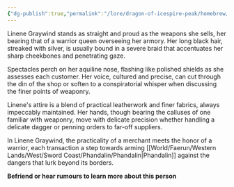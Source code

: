 ```yaml
---
{"dg-publish":true,"permalink":"/lore/dragon-of-icespire-peak/homebrew/npcs/phandalin/linene-graywind/"}
---
```


Linene Graywind stands as straight and proud as the weapons she sells, her bearing that of a warrior queen overseeing her armory. Her long black hair, streaked with silver, is usually bound in a severe braid that accentuates her sharp cheekbones and penetrating gaze.

Spectacles perch on her aquiline nose, flashing like polished shields as she assesses each customer. Her voice, cultured and precise, can cut through the din of the shop or soften to a conspiratorial whisper when discussing the finer points of weaponry.

Linene's attire is a blend of practical leatherwork and finer fabrics, always impeccably maintained. Her hands, though bearing the calluses of one familiar with weaponry, move with delicate precision whether handling a delicate dagger or penning orders to far-off suppliers.

In Linene Graywind, the practicality of a merchant meets the honor of a warrior, each transaction a step towards arming [[World/Faerun/Western Lands/West/Sword Coast/Phandalin/Phandalin\|Phandalin]] against the dangers that lurk beyond its borders.

**Befriend or hear rumours to learn more about this person**